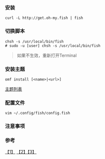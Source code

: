 ### 安装
```shell
curl -L http://get.oh-my.fish | fish
```

### 切换脚本
```shell
chsh -s /usr/local/bin/fish
# sudo -u [user] chsh -s /usr/local/bin/fish
```
> 如果不生效，重新打开Terminal

### 安装主题
```shell
omf install [<name>|<url>]
```

[主题列表](https://github.com/oh-my-fish/oh-my-fish/blob/master/docs/Themes.md)

### 配置文件
```
vim ~/.config/fish/config.fish
```

### 注意事项


### 参考
[【1】](https://github.com/oh-my-fish/oh-my-fish) [【2】](http://doabit.com/posts/3-from-oh-my-zsh-to-oh-my-fish)[【3】](http://www.jianshu.com/p/7ffd9d1af788)
